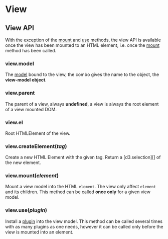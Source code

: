 # View

## View API

With the exception of the [mount](#view-mount) and
[use](#view-use) methods, the view API is available once the view
has been mounted to an HTML element, i.e. once the [mount](#view-mount)
method has been called.

### view.model

The [model](#model) bound to the view, the combo gives the name to the object, the **view-model object**.

### view.parent

The parent of a view, always **undefined**, a view is always the root element of
a view mounted DOM.

### view.el

Root HTMLElement of the view.

### view.createElement(<i>tag</i>)

Create a new HTML Element with the given tag. Return a [d3.selection][]
of the new element.

### view.mount(<i>element</i>)

Mount a view model into the HTML ``element``.
The view only affect ``element`` and its children.
This method can be called **once only** for a given view model.

### view.use(<i>plugin</i>)

Install a [plugin](#plugins) into the view model. This method can be called several times with as many plugins as one needs,
however it can be called only before the view is mounted into an element.
